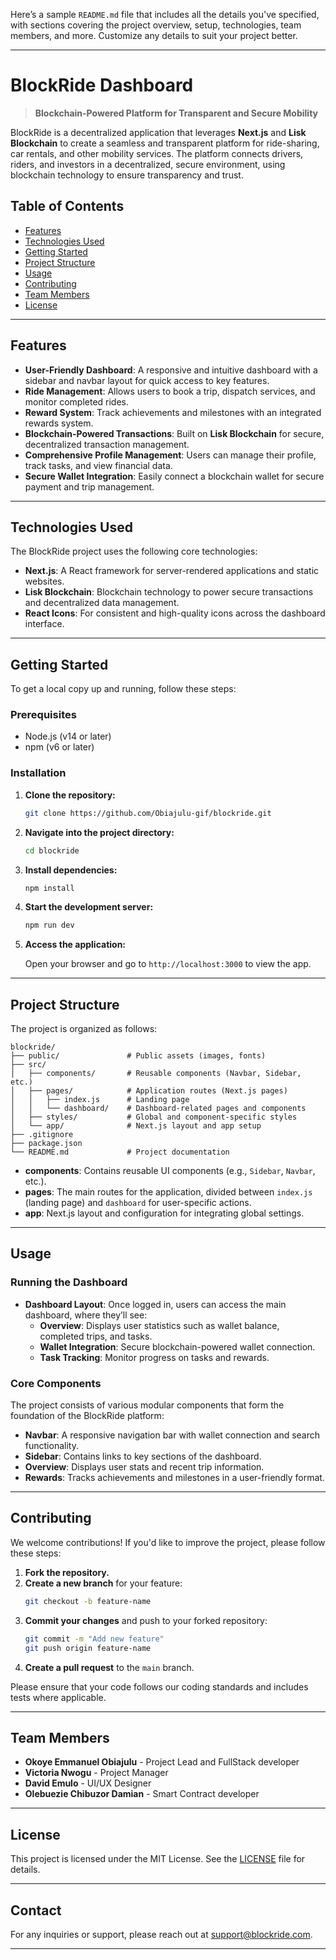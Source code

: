 Here’s a sample `README.md` file that includes all the details you've specified, with sections covering the project overview, setup, technologies, team members, and more. Customize any details to suit your project better.

---

# BlockRide Dashboard

> **Blockchain-Powered Platform for Transparent and Secure Mobility**

BlockRide is a decentralized application that leverages **Next.js** and **Lisk Blockchain** to create a seamless and transparent platform for ride-sharing, car rentals, and other mobility services. The platform connects drivers, riders, and investors in a decentralized, secure environment, using blockchain technology to ensure transparency and trust.

## Table of Contents

- [Features](#features)
- [Technologies Used](#technologies-used)
- [Getting Started](#getting-started)
- [Project Structure](#project-structure)
- [Usage](#usage)
- [Contributing](#contributing)
- [Team Members](#team-members)
- [License](#license)

---

## Features

- **User-Friendly Dashboard**: A responsive and intuitive dashboard with a sidebar and navbar layout for quick access to key features.
- **Ride Management**: Allows users to book a trip, dispatch services, and monitor completed rides.
- **Reward System**: Track achievements and milestones with an integrated rewards system.
- **Blockchain-Powered Transactions**: Built on **Lisk Blockchain** for secure, decentralized transaction management.
- **Comprehensive Profile Management**: Users can manage their profile, track tasks, and view financial data.
- **Secure Wallet Integration**: Easily connect a blockchain wallet for secure payment and trip management.

---

## Technologies Used

The BlockRide project uses the following core technologies:

- **Next.js**: A React framework for server-rendered applications and static websites.
- **Lisk Blockchain**: Blockchain technology to power secure transactions and decentralized data management.
- **React Icons**: For consistent and high-quality icons across the dashboard interface.

---

## Getting Started

To get a local copy up and running, follow these steps:

### Prerequisites

- Node.js (v14 or later)
- npm (v6 or later)

### Installation

1. **Clone the repository:**

   ```bash
   git clone https://github.com/Obiajulu-gif/blockride.git
   ```

2. **Navigate into the project directory:**

   ```bash
   cd blockride
   ```

3. **Install dependencies:**

   ```bash
   npm install
   ```

4. **Start the development server:**

   ```bash
   npm run dev
   ```

5. **Access the application:**

   Open your browser and go to `http://localhost:3000` to view the app.

---

## Project Structure

The project is organized as follows:

```
blockride/
├── public/               # Public assets (images, fonts)
├── src/
│   ├── components/       # Reusable components (Navbar, Sidebar, etc.)
│   ├── pages/            # Application routes (Next.js pages)
│   │   ├── index.js      # Landing page
│   │   └── dashboard/    # Dashboard-related pages and components
│   ├── styles/           # Global and component-specific styles
│   └── app/              # Next.js layout and app setup
├── .gitignore
├── package.json
└── README.md             # Project documentation
```

- **components**: Contains reusable UI components (e.g., `Sidebar`, `Navbar`, etc.).
- **pages**: The main routes for the application, divided between `index.js` (landing page) and `dashboard` for user-specific actions.
- **app**: Next.js layout and configuration for integrating global settings.

---

## Usage

### Running the Dashboard

- **Dashboard Layout**: Once logged in, users can access the main dashboard, where they’ll see:
  - **Overview**: Displays user statistics such as wallet balance, completed trips, and tasks.
  - **Wallet Integration**: Secure blockchain-powered wallet connection.
  - **Task Tracking**: Monitor progress on tasks and rewards.
  
### Core Components

The project consists of various modular components that form the foundation of the BlockRide platform:

- **Navbar**: A responsive navigation bar with wallet connection and search functionality.
- **Sidebar**: Contains links to key sections of the dashboard.
- **Overview**: Displays user stats and recent trip information.
- **Rewards**: Tracks achievements and milestones in a user-friendly format.

---

## Contributing

We welcome contributions! If you'd like to improve the project, please follow these steps:

1. **Fork the repository.**
2. **Create a new branch** for your feature:
   ```bash
   git checkout -b feature-name
   ```
3. **Commit your changes** and push to your forked repository:
   ```bash
   git commit -m "Add new feature"
   git push origin feature-name
   ```
4. **Create a pull request** to the `main` branch.

Please ensure that your code follows our coding standards and includes tests where applicable.

---

## Team Members

- **Okoye Emmanuel Obiajulu** - Project Lead and FullStack developer
- **Victoria Nwogu** - Project Manager
- **David Emulo** - UI/UX Designer
- **Olebuezie Chibuzor Damian** - Smart Contract developer

---

## License

This project is licensed under the MIT License. See the [LICENSE](LICENSE) file for details.

---

## Contact

For any inquiries or support, please reach out at [support@blockride.com](mailto:support@blockride.com).

--- 

